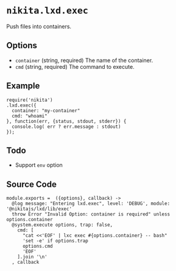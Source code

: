 
# `nikita.lxd.exec`

Push files into containers.

## Options

* `container` (string, required)
  The name of the container.
* `cmd` (string, required)
  The command to execute.

## Example

```
require('nikita')
.lxd.exec({
  container: "my-container"
  cmd: "whoami"
}, function(err, {status, stdout, stderr}) {
  console.log( err ? err.message : stdout)
});

```

## Todo

* Support `env` option

## Source Code

    module.exports =  ({options}, callback) ->
      @log message: "Entering lxd.exec", level: 'DEBUG', module: '@nikitajs/lxd/lib/exec'
      throw Error "Invalid Option: container is required" unless options.container
      @system.execute options, trap: false,
        cmd: [
          "cat <<'EOF' | lxc exec #{options.container} -- bash"
          'set -e' if options.trap
          options.cmd
          'EOF'
        ].join '\n'
      , callback

